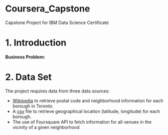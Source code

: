 # Coursera_Capstone
Capstone Project for IBM Data Science Certificate
# 1. Introduction
#### Business Problem: 
# 2. Data Set
The project requires data from three data sources:
  - [Wikipedia](https://en.wikipedia.org/wiki/List_of_postal_codes_of_Canada:_M) to retrieve postal code and neighborhood information for each borough in Toronto.
  - A [csv](https://en.wikipedia.org/wiki/List_of_postal_codes_of_Canada:_M) file to retrieve geographical location (latitude, longitude) for each borough.
  - The use of Foursquare API to fetch information for all venues in the vicinity of a given neighborhood
